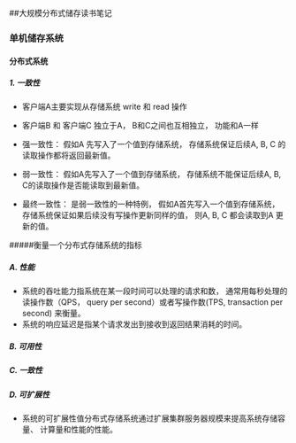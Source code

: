 ##大规模分布式储存读书笔记



### 单机储存系统

####  分布式系统

#####  1. 一致性

* 客户端A主要实现从存储系统 write 和 read 操作
* 客户端B 和 客户端C 独立于A， B和C之间也互相独立， 功能和A一样


* 强一致性：  假如A 先写入了一个值到存储系统， 存储系统保证后续A, B, C 的读取操作都将返回最新值。
* 弱一致性： 假如A先写入了一个值到存储系统， 存储系统不能保证后续A, B, C的读取操作是否能读取到最新值。
* 最终一致性： 是弱一致性的一种特例， 假如A首先写入一个值到存储系统， 存储系统保证如果后续没有写操作更新同样的值， 则A, B, C 都会读取到A 更新的值。



#####衡量一个分布式存储系统的指标

##### A. 性能

* 系统的吞吐能力指系统在某一段时间可以处理的请求和数， 通常用每秒处理的读操作数（QPS， query per second）或者写操作数(TPS,  transaction per second) 来衡量。
* 系统的响应延迟是指某个请求发出到接收到返回结果消耗的时间。

##### B. 可用性

##### C. 一致性

##### D. 可扩展性

* 系统的可扩展性值分布式存储系统通过扩展集群服务器规模来提高系统存储容量、 计算量和性能的性能。



